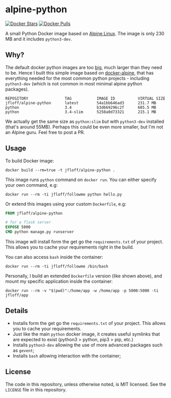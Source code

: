 # alpine-python

[![Docker Stars](https://img.shields.io/docker/stars/jfloff/alpine-python.svg)][hub]
[![Docker Pulls](https://img.shields.io/docker/pulls/jfloff/alpine-python.svg)][hub]

[hub]: https://hub.docker.com/r/jfloff/alpine-python/

A small Python Docker image based on [Alpine Linux](http://alpinelinux.org/). The image is only 230 MB and it includes `python3-dev`.

## Why?

The default docker python images are too [big](https://github.com/docker-library/python/issues/45), much larger than they need to be. Hence I built this simple image based on [docker-alpine](https://github.com/gliderlabs/docker-alpine), that has everything needed for the most common python projects - including `python3-dev` (which is not common in most minimal alpine python packages).

```
REPOSITORY                TAG           IMAGE ID          VIRTUAL SIZE
jfloff/alpine-python      latest        54a1bb646ad3      231.7 MB
python                    3.4           b3d669296c2f      685.5 MB
python                    3.4-slim      5258a0d73321      215.1 MB
```

We actually get the same size as `python:slim` *but* with `python3-dev` installed (that's around 55MB). Perhaps this could be even more smaller, but I'm not an Alpine guru. Feel free to post a PR.

## Usage

To build Docker image:
```shell
docker build --rm=true -t jfloff/alpine-python .
```

This image runs `python` command on `docker run`. You can either specify your own command, e.g:
```shell
docker run --rm -ti jfloff/followme python hello.py
```

Or extend this images using your custom `Dockerfile`, e.g:
```dockerfile
FROM jfloff/alpine-python

# for a flask server
EXPOSE 5000
CMD python manage.py runserver
```


This image will install form the get go the `requirements.txt` of your project. This allows you to cache your requirements right in the build.

You can also access `bash` inside the container:
```shell
docker run --rm -ti jfloff/followme /bin/bash
```

Personally, I build an extended `Dockerfile` version (like shown above), and mount my specific application inside the container:
```shell
docker run --rm -v "$(pwd)":/home/app -w /home/app -p 5000:5000 -ti jfloff/app
```


## Details
* Installs form the get go the `requirements.txt` of your project. This allows you to cache your requirements.
* Just like the main `python` docker image, it creates useful symlinks that are expected to exist (python3 > python, pip3 > pip, etc.)
* Installs `python3-dev` allowing the use of more advanced packages such as `gevent`;
* Installs `bash` allowing interaction with the container;


## License

The code in this repository, unless otherwise noted, is MIT licensed. See the `LICENSE` file in this repository.
